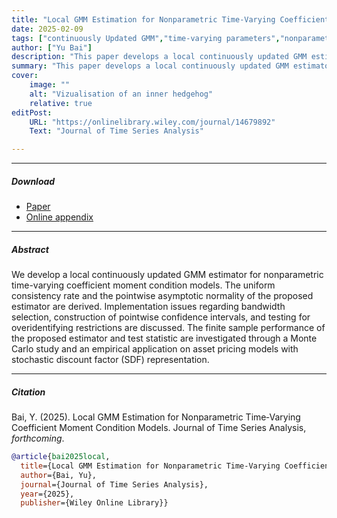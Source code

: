 ```yaml
---
title: "Local GMM Estimation for Nonparametric Time-Varying Coefficient Moment Condition Models" 
date: 2025-02-09
tags: ["continuously Updated GMM","time-varying parameters","nonparametric methods"]
author: ["Yu Bai"]
description: "This paper develops a local continuously updated GMM estimator for nonparametric time-varying coefficient moment condition models. Published in the Journal of Time Series Analysis, forthcoming." 
summary: "This paper develops a local continuously updated GMM estimator for nonparametric time-varying coefficient moment condition models." 
cover:
    image: ""
    alt: "Vizualisation of an inner hedgehog"
    relative: true
editPost:
    URL: "https://onlinelibrary.wiley.com/journal/14679892"
    Text: "Journal of Time Series Analysis"

---
```


---

##### Download

+ [Paper](https://doi.org/10.1111/jtsa.12822)
+ [Online appendix](jtsa12822-sup-0001-supinfo.pdf)

---

##### Abstract

We develop a local continuously updated GMM estimator for nonparametric time-varying coefficient moment condition models. The uniform consistency rate and the pointwise asymptotic normality of the proposed estimator are derived. Implementation issues regarding bandwidth selection, construction of pointwise confidence intervals, and testing for overidentifying restrictions are discussed. The finite sample performance of the proposed estimator and test statistic are investigated through a Monte Carlo study and an empirical application on asset pricing models with stochastic discount factor (SDF) representation.

---

##### Citation

Bai, Y. (2025). Local GMM Estimation for Nonparametric Time‐Varying Coefficient Moment Condition Models. Journal of Time Series Analysis, *forthcoming*.


```BibTeX
@article{bai2025local,
  title={Local GMM Estimation for Nonparametric Time-Varying Coefficient Moment Condition Models},
  author={Bai, Yu},
  journal={Journal of Time Series Analysis},
  year={2025},
  publisher={Wiley Online Library}}
```
